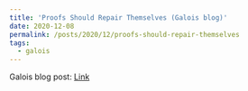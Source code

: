 ```yaml
---
title: 'Proofs Should Repair Themselves (Galois blog)'
date: 2020-12-08
permalink: /posts/2020/12/proofs-should-repair-themselves
tags:
  - galois
---
```


Galois blog post: [Link](https://galois.com/blog/2020/12/proofs-should-repair-themselves/)